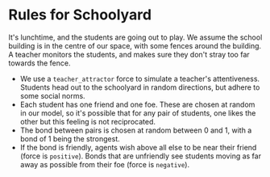 # Rules for Schoolyard

It's lunchtime, and the students are going out to play. We assume the school building is in the centre of our space, with some fences around the building. A teacher monitors the students, and makes sure they don't stray too far towards the fence. 

- We use a `teacher_attractor` force to simulate a teacher's attentiveness. Students head out to the schoolyard in random directions, but adhere to some social norms.
- Each student has one friend and one foe. 
  These are chosen at random in our model, so it's possible that for any pair of students, one likes the other but this feeling is not reciprocated.
- The bond between pairs is chosen at random between 0 and 1, with a bond of 1 being the strongest. 
- If the bond is friendly, agents wish above all else to be near their friend (force is `positive`). Bonds that are unfriendly see students moving as far away as possible from their foe (force is `negative`).